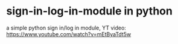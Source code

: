 # sign-in-log-in-module in python
a simple  python sign in/log in module,
YT video: https://www.youtube.com/watch?v=mEtByaTdt5w
